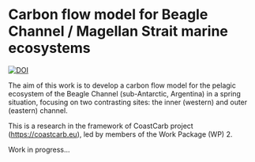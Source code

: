 # Carbon flow model for Beagle Channel / Magellan Strait marine ecosystems

<a href="https://zenodo.org/doi/10.5281/zenodo.10606220"><img src="https://zenodo.org/badge/579990958.svg" alt="DOI"></a>

The aim of this work is to develop a carbon flow model for the pelagic ecosystem of the Beagle Channel (sub-Antarctic, Argentina) in a spring situation, focusing on two contrasting sites: the inner (western) and outer (eastern) channel.

This is a research in the framework of CoastCarb project (https://coastcarb.eu), led by members of the Work Package (WP) 2.

Work in progress...

